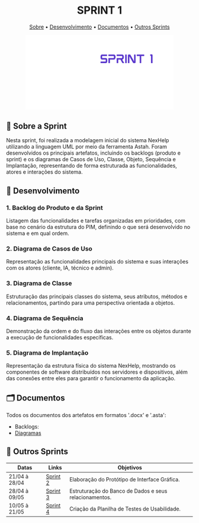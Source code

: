 <h1 align="center" style="font-weight: bold;">SPRINT 1</h1>

<p align="center">
 <a href="#about">Sobre</a> • 
 <a href="#desenv">Desenvolvimento</a> • 
  <a href="#docs">Documentos</a> • 
  <a href="#calendar">Outros Sprints</a>
</p>

<p align="center">
    <img src="https://github.com/lucasconde16/pim3/blob/main/Imagens/sprint1_git.png" alt="NexHelp" width="400px">
</p>

<h2 id="about">📌 Sobre a Sprint</h2>

Nesta sprint, foi realizada a modelagem inicial do sistema NexHelp utilizando a linguagem UML por meio da ferramenta Astah. Foram desenvolvidos os principais artefatos, incluindo os backlogs (produto e sprint) e os diagramas de Casos de Uso, Classe, Objeto, Sequência e Implantação, representando de forma estruturada as funcionalidades, atores e interações do sistema.

<h2 id="desenv">📝 Desenvolvimento</h2>

### 1. Backlog do Produto e da Sprint

Listagem das funcionalidades e tarefas organizadas em prioridades, com base no cenário da estrutura do PIM, definindo o que será desenvolvido no sistema e em qual ordem.

### 2. Diagrama de Casos de Uso

Representação as funcionalidades principais do sistema e suas interações com os atores (cliente, IA, técnico e admin).

### 3. Diagrama de Classe 

Estruturação das principais classes do sistema, seus atributos, métodos e relacionamentos, partindo para uma perspectiva orientada a objetos.

### 4. Diagrama de Sequência

Demonstração da ordem e do fluxo das interações entre os objetos durante a execução de funcionalidades específicas.

### 5. Diagrama de Implantação

Representação da estrutura física do sistema NexHelp, mostrando os componentes de software distribuídos nos servidores e dispositivos, além das conexões entre eles para garantir o funcionamento da aplicação.

<h2 id="docs">🗂️ Documentos</h2>

Todos os documentos dos artefatos em formatos '.docx' e '.asta':
- Backlogs: 
- [Diagramas](https://github.com/lucasconde16/pim3/blob/main/Diagramas/diagramas_uml.asta) 

<h2 id="calendar">📅 Outros Sprints</h2>

| Datas | Links | Objetivos            
|----------------------|-------------------|----------------------------------
| 21/04 à 28/04 | [Sprint 2](https://github.com/lucasconde16/pim3/tree/Sprint-2) | Elaboração do Protótipo de Interface Gráfica.
| 28/04 à 09/05 | [Sprint 3](https://github.com/lucasconde16/pim3/tree/Sprint-3) | Estruturação do Banco de Dados e seus relacionamentos.
| 10/05 à 21/05 | [Sprint 4](https://github.com/lucasconde16/pim3/tree/Sprint-4) | Criação da Planilha de Testes de Usabilidade.
